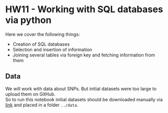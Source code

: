 # HW11 - Working with SQL databases via python
Here we cover the following things:
* Creation of SQL databases
* Selection and insertion of information
* Joining several tables via foreign key and fetching information from them

## Data
We will work with data about SNPs. But initial datasets were too large to upload them on GitHub.<br>
So to run this notebook initial datasets should be downloaded manually via [link](https://drive.google.com/file/d/1NWIT8Yn-GdgpBUfFO87dnIDQgmE5nj-j/view?usp=sharing)
and placed in a folder `../data`.



